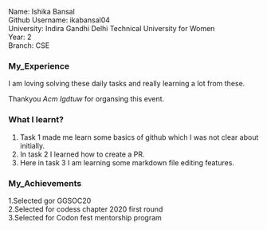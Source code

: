 Name: Ishika Bansal     
Github Username: ikabansal04   
University: Indira Gandhi Delhi Technical University for Women    
Year: 2       
Branch: CSE  


### My_Experience
I am loving solving these daily tasks and really learning a lot from these.

Thankyou *Acm Igdtuw* for organsing this event. 

### What I learnt?
1. Task 1 made me learn some basics of github which I was not clear about initially.
2. In task 2 I learned how to create a PR.
3. Here in task 3 I am learning some markdown file editing features.


### My_Achievements
1.Selected gor GGSOC20     
2.Selected for codess chapter 2020 first round     
3.Selected for Codon fest mentorship program     
